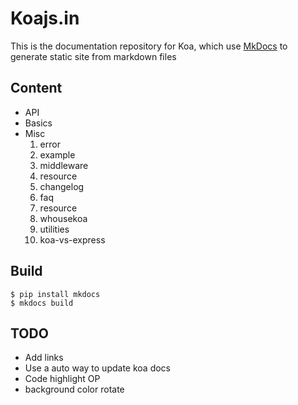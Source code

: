Koajs.in
=====
This is the documentation repository for Koa, which use [MkDocs](http://www.mkdocs.org/) to generate static site from markdown files

## Content

* API
* Basics
* Misc
    1. error
    2. example
    3. middleware
    4. resource
    5. changelog
    6. faq
    7. resource
    8. whousekoa
    9. utilities
    10. koa-vs-express


## Build
```
$ pip install mkdocs
$ mkdocs build
```

## TODO

* Add links
* Use a auto way to update koa docs
* Code highlight OP
* background color rotate
